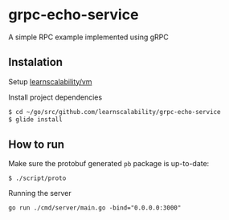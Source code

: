 # grpc-echo-service

A simple RPC example implemented using gRPC

## Instalation

Setup [learnscalability/vm](https://github.com/learnscalability/vm)

Install project dependencies
```sh
$ cd ~/go/src/github.com/learnscalability/grpc-echo-service
$ glide install
```

## How to run

Make sure the protobuf generated `pb` package is up-to-date:
```
$ ./script/proto
```

Running the server
```
go run ./cmd/server/main.go -bind="0.0.0.0:3000"
```
